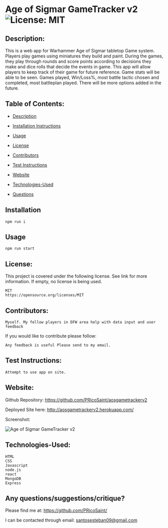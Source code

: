 
  #  Age of Sigmar GameTracker v2 ![License: MIT](https://img.shields.io/badge/License-MIT-yellow.svg)

  ## Description:

This is a web app for Warhammer Age of Sigmar tabletop Game system. Players play games using miniatures they build and paint. During the games, they play through rounds and score points according to decisions they make and dice rolls that decide the events in game. This app will allow players to keep track of their game for future reference. Game stats will be able to be seen. Games played, Win/Loss%, most battle tactic chosen and completed, most battleplan played. There will be more options added in the future.

  ## Table of Contents:
  * [Description](#Description)

  * [Installation Instructions](#Installation)

  * [Usage](#Usage)
  
  * [License](#License)

  * [Contributors](#Contributors) 

  * [Test Instructions](#Test_Instructions)

  * [Website](#Website)

  * [Technologies-Used](#Technologies-Used)
  
  * [Questions](#Contributors)
    
  ## Installation
    npm run i  

  ## Usage
    npm run start

  ## License:
  This project is covered under the following license. See link for more information.
  If empty, no license is being used.
    
    MIT
    https://opensource.org/licenses/MIT

  ## Contributors: 
    Myself. My fellow players in DFW area help with data input and user feedback

  If you would like to contribute please follow:

    Any feedback is useful Please send to my email.

  ## Test Instructions:
    Attempt to use app on site.

  ## Website:
  Github Repository: https://github.com/PRicoSaint/aosgametrackerv2

  Deployed Site here: 
  http://aosgametrackerv2.herokuapp.com/

  Screenshot:
  
![Age of Sigmar GameTracker v2](AoSGameTrackerv2.gif)

  
  ## Technologies-Used:
  
    HTML
	CSS
	Javascript
	node.js
	react
    MongoDB
    Express


## Any questions/suggestions/critique?
Please find me at:
https://github.com/PRicoSaint/

I can be contacted through email:
santosesteban09@gmail.com
